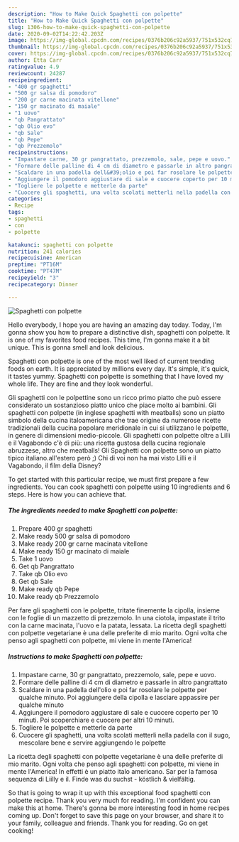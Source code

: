 ```yaml
---
description: "How to Make Quick Spaghetti con polpette"
title: "How to Make Quick Spaghetti con polpette"
slug: 1306-how-to-make-quick-spaghetti-con-polpette
date: 2020-09-02T14:22:42.203Z
image: https://img-global.cpcdn.com/recipes/0376b206c92a5937/751x532cq70/spaghetti-con-polpette-recipe-main-photo.jpg
thumbnail: https://img-global.cpcdn.com/recipes/0376b206c92a5937/751x532cq70/spaghetti-con-polpette-recipe-main-photo.jpg
cover: https://img-global.cpcdn.com/recipes/0376b206c92a5937/751x532cq70/spaghetti-con-polpette-recipe-main-photo.jpg
author: Etta Carr
ratingvalue: 4.9
reviewcount: 24287
recipeingredient:
- "400 gr spaghetti"
- "500 gr salsa di pomodoro"
- "200 gr carne macinata vitellone"
- "150 gr macinato di maiale"
- "1 uovo"
- "qb Pangrattato"
- "qb Olio evo"
- "qb Sale"
- "qb Pepe"
- "qb Prezzemolo"
recipeinstructions:
- "Impastare carne, 30 gr pangrattato, prezzemolo, sale, pepe e uovo."
- "Formare delle palline di 4 cm di diametro e passarle in altro pangrattato"
- "Scaldare in una padella dell&#39;olio e poi far rosolare le polpette per qualche minuto. Poi aggiungere della cipolla e lasciare appassire per qualche minuto"
- "Aggiungere il pomodoro aggiustare di sale e cuocere coperto per 10 minuti. Poi scoperchiare e cuocere per altri 10 minuti."
- "Togliere le polpette e metterle da parte"
- "Cuocere gli spaghetti, una volta scolati metterli nella padella con il sugo, mescolare bene e servire aggiungendo le polpette"
categories:
- Recipe
tags:
- spaghetti
- con
- polpette

katakunci: spaghetti con polpette 
nutrition: 241 calories
recipecuisine: American
preptime: "PT16M"
cooktime: "PT47M"
recipeyield: "3"
recipecategory: Dinner

---
```



![Spaghetti con polpette](https://img-global.cpcdn.com/recipes/0376b206c92a5937/751x532cq70/spaghetti-con-polpette-recipe-main-photo.jpg)

Hello everybody, I hope you are having an amazing day today. Today, I'm gonna show you how to prepare a distinctive dish, spaghetti con polpette. It is one of my favorites food recipes. This time, I'm gonna make it a bit unique. This is gonna smell and look delicious.

Spaghetti con polpette is one of the most well liked of current trending foods on earth. It is appreciated by millions every day. It's simple, it's quick, it tastes yummy. Spaghetti con polpette is something that I have loved my whole life. They are fine and they look wonderful.

Gli spaghetti con le polpettine sono un ricco primo piatto che può essere considerato un sostanzioso piatto unico che piace molto ai bambini. Gli spaghetti con polpette (in inglese spaghetti with meatballs) sono un piatto simbolo della cucina italoamericana che trae origine da numerose ricette tradizionali della cucina popolare meridionale in cui si utilizzano le polpette, in genere di dimensioni medio-piccole. Gli spaghetti con polpette oltre a Lilli e il Vagabondo c&#39;è di più: una ricetta gustosa della cucina regionale abruzzese, altro che meatballs! Gli Spaghetti con polpette sono un piatto tipico italiano.all&#39;estero però ;) Chi di voi non ha mai visto Lilli e il Vagabondo, il film della Disney?


To get started with this particular recipe, we must first prepare a few ingredients. You can cook spaghetti con polpette using 10 ingredients and 6 steps. Here is how you can achieve that.

<!--inarticleads1-->

##### The ingredients needed to make Spaghetti con polpette:

1. Prepare 400 gr spaghetti
1. Make ready 500 gr salsa di pomodoro
1. Make ready 200 gr carne macinata vitellone
1. Make ready 150 gr macinato di maiale
1. Take 1 uovo
1. Get qb Pangrattato
1. Take qb Olio evo
1. Get qb Sale
1. Make ready qb Pepe
1. Make ready qb Prezzemolo


Per fare gli spaghetti con le polpette, tritate finemente la cipolla, insieme con le foglie di un mazzetto di prezzemolo. In una ciotola, impastate il trito con la carne macinata, l&#39;uovo e la patata, lessata. La ricetta degli spaghetti con polpette vegetariane è una delle preferite di mio marito. Ogni volta che penso agli spaghetti con polpette, mi viene in mente l&#39;America! 

<!--inarticleads2-->

##### Instructions to make Spaghetti con polpette:

1. Impastare carne, 30 gr pangrattato, prezzemolo, sale, pepe e uovo.
1. Formare delle palline di 4 cm di diametro e passarle in altro pangrattato
1. Scaldare in una padella dell&#39;olio e poi far rosolare le polpette per qualche minuto. Poi aggiungere della cipolla e lasciare appassire per qualche minuto
1. Aggiungere il pomodoro aggiustare di sale e cuocere coperto per 10 minuti. Poi scoperchiare e cuocere per altri 10 minuti.
1. Togliere le polpette e metterle da parte
1. Cuocere gli spaghetti, una volta scolati metterli nella padella con il sugo, mescolare bene e servire aggiungendo le polpette


La ricetta degli spaghetti con polpette vegetariane è una delle preferite di mio marito. Ogni volta che penso agli spaghetti con polpette, mi viene in mente l&#39;America! In effetti è un piatto italo americano. Sar per la famosa sequenza di Liilly e il. Finde was du suchst - köstlich &amp; vielfältig. 

So that is going to wrap it up with this exceptional food spaghetti con polpette recipe. Thank you very much for reading. I'm confident you can make this at home. There's gonna be more interesting food in home recipes coming up. Don't forget to save this page on your browser, and share it to your family, colleague and friends. Thank you for reading. Go on get cooking!
